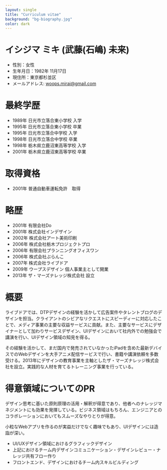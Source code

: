 ```yaml
---
layout: single
title: "Curriculum vitae"
background: "bg-biography.jpg" 
color: dark
---
```


# イシジマ ミキ (武藤(石嶋) 未来)
* 性別：女性
* 生年月日：1982年 11月17日
* 現住所：東京都杉並区
* メールアドレス: woops.mirai@gmail.com

# 最終学歴
* 1989年 日光市立落合東小学校 入学
* 1995年 日光市立落合東小学校 卒業
* 1995年 日光市立落合中学校 入学
* 1998年 日光市立落合中学校 卒業
* 1998年 栃木県立鹿沼東高等学校 入学
* 2001年 栃木県立鹿沼東高等学校 卒業

# 取得資格
* 2001年 普通自動車運転免許　取得

# 略歴
* 2001年 有限会社Do
* 2001年 株式会社インデザイン
* 2002年 株式会社アート美術印刷
* 2006年 株式会社栃木プロジェクトプロ
* 2006年 有限会社プランニングオフィスワン
* 2006年 株式会社ぶらんこ
* 2007年 株式会社ライブドア
* 2009年 ウープスデザイン 個人事業主として開業
* 2013年 ザ・マーズナレッジ株式会社 設立

# 概要
ライブドアでは、DTPデザインの経験を活かして広告案件やタレントブログのデザインを担当。クライアントのシビアなリクエストにスピーディーに対応したことで、メディア事業の主要な収益サービスに貢献。また、主要なサービスにデザイナーとして加わりサービスデザイン、UIデザインにおいて社内外での勉強会で講演を行い、UIデザイン領域の知見を得る。

その経験を活かして、まだ国内で発売されていなかったiPadを含めた最新デバイスでのWebデザインを大手アニメ配信サービスで行い、書籍や講演依頼を多数受ける。2013年にデザインの教育事業を主軸としたザ・マーズナレッジ株式会社を設立。実践的な人材を育てるトレーニング事業を行っている。

# 得意領域についてのPR
デザイン思考に基いた原則原理の活用・解釈が得意であり、他者へのナレッジマネジメントにも効果を発揮している。ビジネス領域はもちろん、エンジニアとのコラボレーションにおいてもスムーズなやりとりが得意。

小粒なWebアプリを作るのが実益だけでなく趣味でもあり、UIデザインには造詣が深い。

* UI/UXデザイン領域におけるグラフィックデザイン
* 上記におけるチーム内デザインコミュニケーション・デザインレビュー・ナレッジ共有フロー作り
* フロントエンド、デザインにおけるチーム内スキルビルディング

